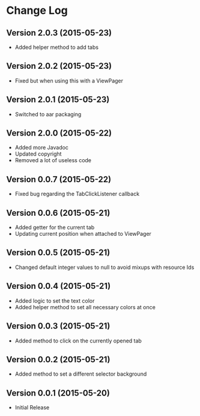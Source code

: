 # Change Log

## Version 2.0.3 (2015-05-23)
* Added helper method to add tabs

## Version 2.0.2 (2015-05-23)
* Fixed but when using this with a ViewPager

## Version 2.0.1 (2015-05-23)
* Switched to aar packaging

## Version 2.0.0 (2015-05-22)
* Added more Javadoc
* Updated copyright
* Removed a lot of useless code

## Version 0.0.7 (2015-05-22)
* Fixed bug regarding the TabClickListener callback

## Version 0.0.6 (2015-05-21)
* Added getter for the current tab
* Updating current position when attached to ViewPager

## Version 0.0.5 (2015-05-21)
* Changed default integer values to null to avoid mixups with resource Ids

## Version 0.0.4 (2015-05-21)
* Added logic to set the text color
* Added helper method to set all necessary colors at once

## Version 0.0.3 (2015-05-21)
* Added method to click on the currently opened tab

## Version 0.0.2 (2015-05-21)
* Added method to set a different selector background

## Version 0.0.1 (2015-05-20)
* Initial Release